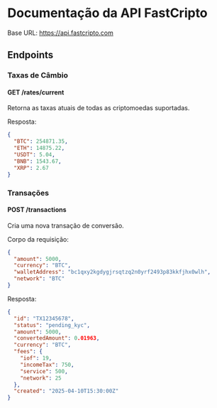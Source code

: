 # Documentação da API FastCripto

Base URL: https://api.fastcripto.com

## Endpoints

### Taxas de Câmbio

#### GET /rates/current

Retorna as taxas atuais de todas as criptomoedas suportadas.

Resposta:

```json
{
  "BTC": 254871.35,
  "ETH": 14875.22,
  "USDT": 5.04,
  "BNB": 1543.67,
  "XRP": 2.67
}
```

### Transações

#### POST /transactions
Cria uma nova transação de conversão.

Corpo da requisição:
```json
{
  "amount": 5000,
  "currency": "BTC",
  "walletAddress": "bc1qxy2kgdygjrsqtzq2n0yrf2493p83kkfjhx0wlh",
  "network": "BTC"
}
```

Resposta:
```json
{
  "id": "TX12345678",
  "status": "pending_kyc",
  "amount": 5000,
  "convertedAmount": 0.01963,
  "currency": "BTC",
  "fees": {
    "iof": 19,
    "incomeTax": 750,
    "service": 500,
    "network": 25
  },
  "created": "2025-04-10T15:30:00Z"
}
```
